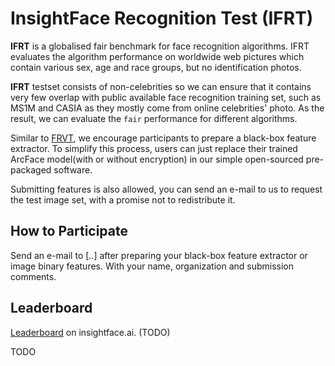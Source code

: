 # InsightFace Recognition Test (IFRT)
**IFRT** is a globalised fair benchmark for face recognition algorithms. IFRT evaluates the algorithm performance on worldwide web pictures which contain various sex, age and race groups, but no identification photos.

**IFRT** testset consists of non-celebrities so we can ensure that it contains very few overlap with public available face recognition training set, such as MS1M and CASIA as they mostly come from online celebrities' photo. As the result, we can evaluate the `fair` performance for different algorithms.

Similar to [FRVT](https://www.nist.gov/programs-projects/face-recognition-vendor-test-frvt), we encourage participants to prepare a black-box feature extractor. To simplify this process, users can just replace their trained ArcFace model(with or without encryption) in our simple open-sourced pre-packaged software.

Submitting features is also allowed, you can send an e-mail to us to request the test image set, with a promise not to redistribute it.

## How to Participate

Send an e-mail to [..] after preparing your black-box feature extractor or image binary features. With your name, organization and submission comments.

## Leaderboard

[Leaderboard](http://insightface.ai/IFRT) on insightface.ai. (TODO)

TODO
